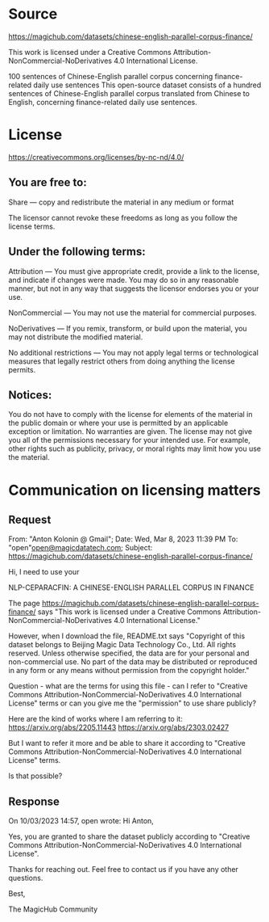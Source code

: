 # Source
 
https://magichub.com/datasets/chinese-english-parallel-corpus-finance/

This work is licensed under a Creative Commons Attribution-NonCommercial-NoDerivatives 4.0 International License.

100 sentences of Chinese-English parallel corpus concerning finance-related daily use sentences
This open-source dataset consists of a hundred sentences of Chinese-English parallel corpus translated from Chinese to English, concerning finance-related daily use sentences.

# License

https://creativecommons.org/licenses/by-nc-nd/4.0/

## You are free to:

Share — copy and redistribute the material in any medium or format

The licensor cannot revoke these freedoms as long as you follow the license terms.

## Under the following terms:

Attribution — You must give appropriate credit, provide a link to the license, and indicate if changes were made. You may do so in any reasonable manner, but not in any way that suggests the licensor endorses you or your use.

NonCommercial — You may not use the material for commercial purposes.

NoDerivatives — If you remix, transform, or build upon the material, you may not distribute the modified material.

No additional restrictions — You may not apply legal terms or technological measures that legally restrict others from doing anything the license permits.

## Notices:

You do not have to comply with the license for elements of the material in the public domain or where your use is permitted by an applicable exception or limitation.
No warranties are given. The license may not give you all of the permissions necessary for your intended use. For example, other rights such as publicity, privacy, or moral rights may limit how you use the material.

# Communication on licensing matters

## Request

From:  "Anton Kolonin @ Gmail";
Date:  Wed, Mar 8, 2023 11:39 PM
To:  "open"<open@magicdatatech.com>;
Subject:  https://magichub.com/datasets/chinese-english-parallel-corpus-finance/
 
Hi, I need to use your

NLP-CEPARACFIN: A CHINESE-ENGLISH PARALLEL CORPUS IN FINANCE

The page
https://magichub.com/datasets/chinese-english-parallel-corpus-finance/
says "This work is licensed under a Creative Commons
Attribution-NonCommercial-NoDerivatives 4.0 International License."

However, when I download the file, README.txt says
"Copyright of this dataset belongs to Beijing Magic Data Technology Co.,
Ltd. All rights reserved. Unless otherwise specified, the data are for
your personal and non-commercial use. No part of the data may be
distributed or reproduced in any form or any means without permission
from the copyright holder."

Question - what are the terms for using this file - can I refer to
"Creative Commons Attribution-NonCommercial-NoDerivatives 4.0
International License" terms or can you give me the "permission" to use
share publicly?

Here are the kind of works where I am referring to it:
https://arxiv.org/abs/2205.11443
https://arxiv.org/abs/2303.02427

But I want to refer it more and be able to share it according to
"Creative Commons Attribution-NonCommercial-NoDerivatives 4.0
International License" terms.

Is that possible?

## Response
 
On 10/03/2023 14:57, open wrote:
Hi Anton,

Yes, you are granted to share the dataset publicly according to "Creative Commons Attribution-NonCommercial-NoDerivatives 4.0 International License".

Thanks for reaching out. Feel free to contact us if you have any other questions.

Best,

The MagicHub Community
